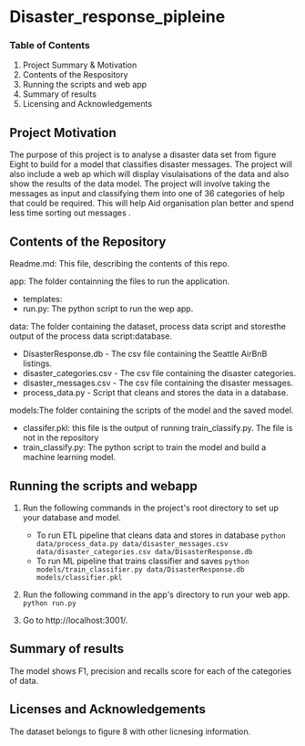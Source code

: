 # Disaster_response_pipleine


### Table of Contents

1. Project Summary & Motivation
2. Contents of the Respository 
3. Running the scripts and web app
4. Summary of results
5. Licensing and Acknowledgements

## Project Motivation

The purpose of this project is to analyse a disaster data set from figure Eight to build for a model that classifies disaster messages. The project will also include a web ap which will display visulaisations of the data and also show the results of the data model. The project will involve taking the messages as input and classifying them into one of 36 categories of help that could be required. This will help Aid organisation plan better and spend less time sorting out messages .


## Contents of the Repository

Readme.md:  This file, describing the contents of this repo.

app: The folder containning the files to run the application.
 * templates:
 * run.py: The python script to run the wep app.
 
data: The folder containing the dataset, process data script and storesthe output of the process data script:database. 
 * DisasterResponse.db - The csv file containing the Seattle AirBnB listings.
 * disaster_categories.csv - The csv file containing the disaster categories.
 * disaster_messages.csv - The csv file containing the disaster messages.
 * process_data.py - Script that cleans and stores the data in a database.

models:The folder containing the scripts of the model and the saved model.
 * classifer.pkl: this file is the output of running train_classify.py. The file is not in the repository
 * train_classify.py: The python script to train the model and build a machine learning model.

## Running the scripts and webapp

1. Run the following commands in the project's root directory to set up your database and model.

    - To run ETL pipeline that cleans data and stores in database
        `python data/process_data.py data/disaster_messages.csv data/disaster_categories.csv data/DisasterResponse.db`
    - To run ML pipeline that trains classifier and saves
        `python models/train_classifier.py data/DisasterResponse.db models/classifier.pkl`

2. Run the following command in the app's directory to run your web app.
    `python run.py`

3. Go to http://localhost:3001/.

## Summary of results

The model shows F1, precision and recalls score for each of the categories of data.

## Licenses and Acknowledgements

The dataset belongs to figure 8 with other licnesing information. 
